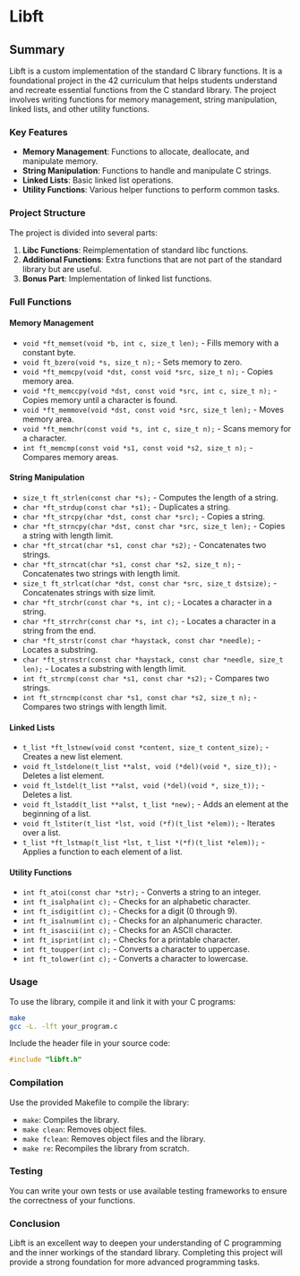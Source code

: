 # Libft

## Summary

Libft is a custom implementation of the standard C library functions. It is a foundational project in the 42 curriculum that helps students understand and recreate essential functions from the C standard library. The project involves writing functions for memory management, string manipulation, linked lists, and other utility functions.

### Key Features

- **Memory Management**: Functions to allocate, deallocate, and manipulate memory.
- **String Manipulation**: Functions to handle and manipulate C strings.
- **Linked Lists**: Basic linked list operations.
- **Utility Functions**: Various helper functions to perform common tasks.

### Project Structure

The project is divided into several parts:

1. **Libc Functions**: Reimplementation of standard libc functions.
2. **Additional Functions**: Extra functions that are not part of the standard library but are useful.
3. **Bonus Part**: Implementation of linked list functions.

### Full Functions

#### Memory Management

- `void *ft_memset(void *b, int c, size_t len);` - Fills memory with a constant byte.
- `void ft_bzero(void *s, size_t n);` - Sets memory to zero.
- `void *ft_memcpy(void *dst, const void *src, size_t n);` - Copies memory area.
- `void *ft_memccpy(void *dst, const void *src, int c, size_t n);` - Copies memory until a character is found.
- `void *ft_memmove(void *dst, const void *src, size_t len);` - Moves memory area.
- `void *ft_memchr(const void *s, int c, size_t n);` - Scans memory for a character.
- `int ft_memcmp(const void *s1, const void *s2, size_t n);` - Compares memory areas.

#### String Manipulation

- `size_t ft_strlen(const char *s);` - Computes the length of a string.
- `char *ft_strdup(const char *s1);` - Duplicates a string.
- `char *ft_strcpy(char *dst, const char *src);` - Copies a string.
- `char *ft_strncpy(char *dst, const char *src, size_t len);` - Copies a string with length limit.
- `char *ft_strcat(char *s1, const char *s2);` - Concatenates two strings.
- `char *ft_strncat(char *s1, const char *s2, size_t n);` - Concatenates two strings with length limit.
- `size_t ft_strlcat(char *dst, const char *src, size_t dstsize);` - Concatenates strings with size limit.
- `char *ft_strchr(const char *s, int c);` - Locates a character in a string.
- `char *ft_strrchr(const char *s, int c);` - Locates a character in a string from the end.
- `char *ft_strstr(const char *haystack, const char *needle);` - Locates a substring.
- `char *ft_strnstr(const char *haystack, const char *needle, size_t len);` - Locates a substring with length limit.
- `int ft_strcmp(const char *s1, const char *s2);` - Compares two strings.
- `int ft_strncmp(const char *s1, const char *s2, size_t n);` - Compares two strings with length limit.

#### Linked Lists

- `t_list *ft_lstnew(void const *content, size_t content_size);` - Creates a new list element.
- `void ft_lstdelone(t_list **alst, void (*del)(void *, size_t));` - Deletes a list element.
- `void ft_lstdel(t_list **alst, void (*del)(void *, size_t));` - Deletes a list.
- `void ft_lstadd(t_list **alst, t_list *new);` - Adds an element at the beginning of a list.
- `void ft_lstiter(t_list *lst, void (*f)(t_list *elem));` - Iterates over a list.
- `t_list *ft_lstmap(t_list *lst, t_list *(*f)(t_list *elem));` - Applies a function to each element of a list.

#### Utility Functions

- `int ft_atoi(const char *str);` - Converts a string to an integer.
- `int ft_isalpha(int c);` - Checks for an alphabetic character.
- `int ft_isdigit(int c);` - Checks for a digit (0 through 9).
- `int ft_isalnum(int c);` - Checks for an alphanumeric character.
- `int ft_isascii(int c);` - Checks for an ASCII character.
- `int ft_isprint(int c);` - Checks for a printable character.
- `int ft_toupper(int c);` - Converts a character to uppercase.
- `int ft_tolower(int c);` - Converts a character to lowercase.

### Usage

To use the library, compile it and link it with your C programs:

```sh
make
gcc -L. -lft your_program.c
```

Include the header file in your source code:

```c
#include "libft.h"
```

### Compilation

Use the provided Makefile to compile the library:

- `make`: Compiles the library.
- `make clean`: Removes object files.
- `make fclean`: Removes object files and the library.
- `make re`: Recompiles the library from scratch.

### Testing

You can write your own tests or use available testing frameworks to ensure the correctness of your functions.

### Conclusion

Libft is an excellent way to deepen your understanding of C programming and the inner workings of the standard library. Completing this project will provide a strong foundation for more advanced programming tasks.